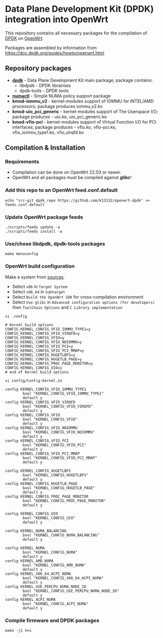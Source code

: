 # Data Plane Development Kit (DPDK) integration into OpenWrt

This repository contains all necessary packages for the compilation of [DPDK](https://www.dpdk.org) on [OpenWrt](https://openwrt.org).

Packages are assembled by information from https://doc.dpdk.org/guides/howto/openwrt.html

## Repository packages

* **[dpdk](https://github.com/DPDK/dpdk)** - Data Plane Development Kit main package; package contains:
  * libdpdk - DPDK librarioes
  * dpdk-tools - DPDK tools
* **[numactl](https://github.com/numactl/numactl)** - Simple NUMA policy support package
* **kmod-iommu_v2** - kernel-modules support of IOMMU for INTEL/AMD processors; package produces iommu_v2.ko
* **kmod-uio_pci_generic** - kernel-modules support of The Userspace I/O; package produces - uio.ko, uio_pci_generic.ko
* **kmod-vfio-pci** - kernel-modules support of Virtual Function I/O for PCI interfaces; package produces - vfio.ko, vfio-pci.ko, vfio_iommu_type1.ko, vfio_virqfd.ko

## Compilation & Installation

### Requirements

* Compilation can be done on OpenWrt 22.03 or newer.
* OpenWrt and all packages must be compiled against **glibc**!

### Add this repo to an OpenWrt feed.conf.default

``` 
echo "src-git dpdk_repo https://github.com/k13132/openwrt-dpdk" >> feeds.conf.default
``` 

### Update OpenWrt package feeds

``` 
./scripts/feeds update -a
./scripts/feeds install -a
```

### Use/chose libdpdk, dpdk-tools packages

``` 
make menuconfig
``` 
### OpenWrt build configuration

Make a system from [sources](https://github.com/openwrt/openwrt).

* Select ``x86`` in ``Target System``
* Select ``x86_64`` in ``Subtarget``
* Select ``Build the OpenWrt SDK`` for cross-compilation environment
* Select ``Use glibc`` in ``Advanced configuration options (for developers)`` then ``ToolChain Options`` and ``C Library implementation``

```
vi .config

# Kernel build options
CONFIG_KERNEL_CONFIG_VFIO_IOMMU_TYPE1=y
CONFIG_KERNEL_CONFIG_VFIO_VIRQFD=y
CONFIG_KERNEL_CONFIG_VFIO=y
CONFIG_KERNEL_CONFIG_VFIO_NOIOMMU=y
CONFIG_KERNEL_CONFIG_VFIO_PCI=y
CONFIG_KERNEL_CONFIG_VFIO_PCI_MMAP=y
CONFIG_KERNEL_CONFIG_HUGETLBFS=y
CONFIG_KERNEL_CONFIG_HUGETLB_PAGE=y
CONFIG_KERNEL_CONFIG_PROC_PAGE_MONITOR=y
CONFIG_KERNEL_CONFIG_UIO=y
# end of Kernel build options
```

```
vi config/Config-kernel.in

config KERNEL_CONFIG_VFIO_IOMMU_TYPE1
        bool "KERNEL_CONFIG_VFIO_IOMMU_TYPE1"
        default y
config KERNEL_CONFIG_VFIO_VIRQFD
        bool "KERNEL_CONFIG_VFIO_VIRQFD"
        default y
config KERNEL_CONFIG_VFIO
        bool "KERNEL_CONFIG_VFIO"
        default y
config KERNEL_CONFIG_VFIO_NOIOMMU
        bool "KERNEL_CONFIG_VFIO_NOIOMMU"
        default y
config KERNEL_CONFIG_VFIO_PCI
        bool "KERNEL_CONFIG_VFIO_PCI"
        default y
config KERNEL_CONFIG_VFIO_PCI_MMAP
        bool "KERNEL_CONFIG_VFIO_PCI_MMAP"
        default y

config KERNEL_CONFIG_HUGETLBFS
        bool "KERNEL_CONFIG_HUGETLBFS"
        default y
config KERNEL_CONFIG_HUGETLB_PAGE
        bool "KERNEL_CONFIG_HUGETLB_PAGE"
        default y
config KERNEL_CONFIG_PROC_PAGE_MONITOR
        bool "KERNEL_CONFIG_PROC_PAGE_MONITOR"
        default y

config KERNEL_CONFIG_UIO
        bool "KERNEL_CONFIG_UIO"
        default y

config KERNEL_NUMA_BALANCING
        bool "KERNEL_CONFIG_NUMA_BALANCING"
        default y

config KERNEL_NUMA
        bool "KERNEL_CONFIG_NUMA"
        default y
config KERNEL_AMD_NUMA
        bool "KERNEL_CONFIG_AMD_NUMA"
        default y
config KERNEL_X86_64_ACPI_NUMA
        bool "KERNEL_CONFIG_X86_64_ACPI_NUMA"
        default y
config KERNEL_USE_PERCPU_NUMA_NODE_ID
        bool "KERNEL_CONFIG_USE_PERCPU_NUMA_NODE_ID"
        default y
config KERNEL_ACPI_NUMA
        bool "KERNEL_CONFIG_ACPI_NUMA"
        default y
```
### Compile firmware and DPDK packages
``` 
make -j1 V=s
``` 



